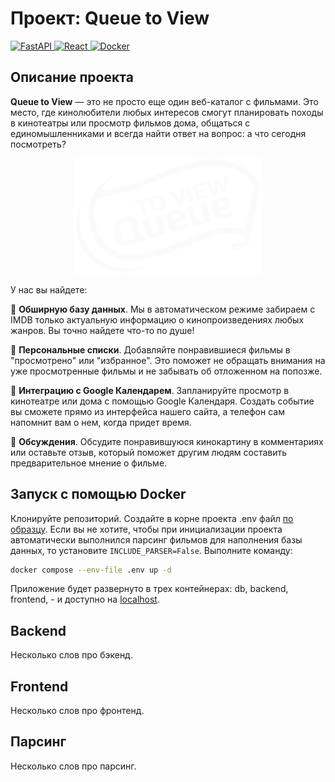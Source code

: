 # Проект: Queue to View
<a href="https://fastapi.tiangolo.com/" target="_blank">
    <img src="https://img.shields.io/badge/fastapi-009485?style=for-the-badge&logo=fastapi&logoColor=white" alt="FastAPI">
</a>
<a href="https://react.dev/" target="_blank">
    <img src="https://img.shields.io/badge/react-087ea4?style=for-the-badge&logo=react&logoColor=white" alt="React">
</a>
<a href="https://www.docker.com/" target="_blank">
    <img src="https://img.shields.io/badge/docker-1d63ed?style=for-the-badge&logo=docker&logoColor=white" alt="Docker">
</a>

## Описание проекта
**Queue to View** — это не просто еще один веб-каталог с фильмами. Это место, где кинолюбители любых интересов смогут планировать походы в кинотеатры или просмотр фильмов дома, общаться с единомышленниками и всегда найти ответ на вопрос: а что сегодня посмотреть?

<div style="text-align: center;">
    <img style="text-align:center" src="./frontend/src/assets/qtv-small.png" alt="Project Logo">
</div>

У нас вы найдете:

:movie_camera: **Обширную базу данных**. Мы в автоматическом режиме забираем с IMDB только актуальную информацию о кинопроизведениях любых жанров. Вы точно найдете что-то по душе!

:bookmark: **Персональные списки**. Добавляйте понравившиеся фильмы в "просмотрено" или "избранное". Это поможет не обращать внимания на уже просмотренные фильмы и не забывать об отложенном на попозже.

:calendar: **Интеграцию с Google Календарем**. Запланируйте просмотр в кинотеатре или дома с помощью Google Календаря. Создать событие вы сможете прямо из интерфейса нашего сайта, а телефон сам напомнит вам о нем, когда придет время.

:loudspeaker: **Обсуждения**. Обсудите понравившуюся кинокартину в комментариях или оставьте отзыв, который поможет другим людям составить предварительное мнение о фильме.

## Запуск с помощью Docker
Клонируйте репозиторий. Создайте в корне проекта .env файл [по образцу](.env.example). Если вы не хотите, чтобы при инициализации проекта автоматически выполнился парсинг фильмов для наполнения базы данных, то установите `INCLUDE_PARSER=False`. Выполните команду:
```bash
docker compose --env-file .env up -d
```
Приложение будет развернуто в трех контейнерах: db, backend, frontend, - и доступно на [localhost](http://localhost/).

## Backend
Несколько слов про бэкенд.

## Frontend
Несколько слов про фронтенд.

## Парсинг
Несколько слов про парсинг.